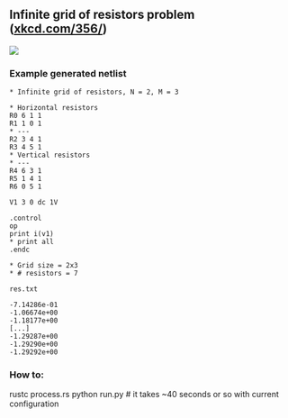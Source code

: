 ## Infinite grid of resistors problem ([xkcd.com/356/](https://xkcd.com/356/))


[![](https://www.mbeckler.org/resistor_grid/nerd_sniping_s.png)](https://xkcd.com/356/)

### Example generated netlist
```spice
* Infinite grid of resistors, N = 2, M = 3

* Horizontal resistors
R0 6 1 1
R1 1 0 1
* ---
R2 3 4 1
R3 4 5 1
* Vertical resistors
* ---
R4 6 3 1
R5 1 4 1
R6 0 5 1

V1 3 0 dc 1V

.control
op
print i(v1)
* print all
.endc

* Grid size = 2x3
* # resistors = 7
```

`res.txt`
```text
-7.14286e-01
-1.06674e+00
-1.18177e+00
[...]
-1.29287e+00
-1.29290e+00
-1.29292e+00
```

### How to:
rustc process.rs
python run.py # it takes ~40 seconds or so with current configuration
